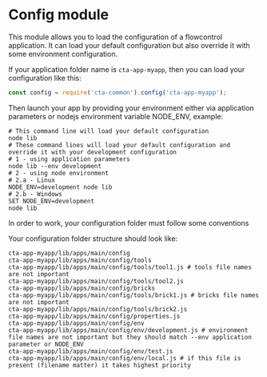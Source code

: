 Config module
=============

This module allows you to load the configuration of a flowcontrol application.
It can load your default configuration but also override it with some environment configuration.

If your application folder name is `cta-app-myapp`, then you can load your configuration like this:
 
````js
const config = require('cta-common').config('cta-app-myapp');
````

Then launch your app by providing your environment either via application parameters or nodejs environment variable NODE_ENV, example:

````
# This command line will load your default configuration
node lib
# These command lines will load your default configuration and override it with your development configuration
# 1 - using application parameters
node lib --env development
# 2 - using node environment
# 2.a - Linux
NODE_ENV=development node lib
# 2.b - Windows
SET NODE_ENV=development
node lib
````
  
In order to work, your configuration folder must follow some conventions

Your configuration folder structure should look like:
  
````
cta-app-myapp/lib/apps/main/config
cta-app-myapp/lib/apps/main/config/tools
cta-app-myapp/lib/apps/main/config/tools/tool1.js # tools file names are not important
cta-app-myapp/lib/apps/main/config/tools/tool2.js
cta-app-myapp/lib/apps/main/config/bricks
cta-app-myapp/lib/apps/main/config/tools/brick1.js # bricks file names are not important
cta-app-myapp/lib/apps/main/config/tools/brick2.js
cta-app-myapp/lib/apps/main/config/properties.js
cta-app-myapp/lib/apps/main/config/env
cta-app-myapp/lib/apps/main/config/env/development.js # environment file names are not important but they should match --env application parameter or NODE_ENV 
cta-app-myapp/lib/apps/main/config/env/test.js
cta-app-myapp/lib/apps/main/config/env/local.js # if this file is present (filename matter) it takes highest priority
````